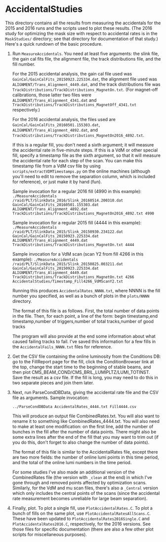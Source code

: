 # AccidentalStudies

This directory contains all the results from measuring the accidentals for the 2015 and 2016 runs and the scripts used to plot these results. (The 2016 study for optimizing the mask size with respect to accidental rates is in the `MaskStudies/` directory; see that directory for documentation of that study.) Here's a quick rundown of the basic procedure.

1) Run `MeasureAccidentals`. You need at least five arguments: the slink file, the gain cal fits file, the alignment file, the track distributions file, and the fill number.

   For the 2015 accidental analysis, the gain cal file used was `GainCal/GainCalFits_20150923.225334.dat`, the alignment file used was `ALIGNMENT/Trans_Alignment_4449.dat`, and the track distributions file was `TrackDistributions/TrackDistributions_MagnetOn.txt`. (For magnet-off calibrations, those latter two files were `ALIGNMENT/Trans_Alignment_4341.dat` and `TrackDistributions/TrackDistributions_MagnetOff_4341.txt` respectively.)

   For the 2016 accidental analysis, the files used are `GainCal/GainCalFits_20160501.155303.dat`, `ALIGNMENT/Trans_Alignment_4892.dat`, and `TrackDistributions/TrackDistributions_MagnetOn2016_4892.txt`.

   If this is a regular fill, you don't need a sixth argument; it will measure the accidental rate in five-minute steps. If this is a VdM or other special fill, specify a timestamp file as the sixth argument, so that it will measure the accidental rate for each step of the scan. You can make this timestamp file from a VdM csv file by using `scripts/extractVDMTimestamps.py` on the online machines (although you'll need to edit to remove the separation column, which is included for reference), or just make it by hand (fun).

   Sample invocation for a regular 2016 fill (4990 in this example):
   `./MeasureAccidentals /raid/PLT/SlinkData_2016/Slink_20160514.200310.dat GainCal/GainCalFits_20160501.155303.dat ALIGNMENT/Trans_Alignment_4892.dat TrackDistributions/TrackDistributions_MagnetOn2016_4892.txt 4990`

   Sample invocation for a regular 2015 fill (4444 in this example):
   `./MeasureAccidentals /raid/PLT/SlinkData_2015/Slink_20150930.234122.dat GainCal/GainCalFits_20150923.225334.dat ALIGNMENT/Trans_Alignment_4449.dat TrackDistributions/TrackDistributions_MagnetOn.txt 4444`

   Sample invocation for a VdM scan (scan Y2 from fill 4266 in this example):
   `./MeasureAccidentals /raid/PLT/SlinkData_2015/Slink_20150825.003211.dat GainCal/GainCalFits_20150923.225334.dat ALIGNMENT/Trans_Alignment_4449.dat TrackDistributions/TrackDistributions_MagnetOn.txt 4266 AccidentalStudies/Timestamp_Fill4266_VdMScanY2.txt`

   Running this produces `AccidentalRates_NNNN.txt`, where NNNN is the fill number you specified, as well as a bunch of plots in the `plots/NNNN` directory.

   The format of this file is as follows. First, the total number of data points in the file. Then, for each point, a line of the form:
   begin timestamp,end timestamp,number of triggers,number of total tracks,number of good tracks

   The program will also provide at the end some information about what caused failing tracks to fail. I've saved this information for a few fills in the `AccidentalFails_NNNN.txt` files for reference.

2) Get the CSV file containing the online luminosity from the Conditions DB: go to the FillReport page for the fill, click the ConditionBrowser link at the top, change the start time to the beginning of stable beams, and then plot CMS_BEAM_COND/CMS_BRIL_LUMIPLTZ/LUMI_TOTINST. Save the result as a csv file. If the fill is long, you may need to do this in two separate pieces and join them later.

3) Next, run ParseCondDBData, giving the accidental rate file and the CSV file as arguments. Sample invocation:

   `../ParseCondDBData AccidentalRates_4444.txt Fill4444.csv`

   This will produce an output file CombinedRates.txt. You will also want to rename it to something like CombinedRates_4444.txt. You will also need to make at least one modification: on the first line, add the number of bunches in the fill after the number of data points. There might also be some extra lines after the end of the fill that you may want to trim out (if you do this, don't forget to also change the number of data points).

   The format of this file is similar to the AccidentalRates file, except there are two more fields: the number of online lumi points in this time period, and the total of the online lumi numbers in the time period.

   For some studies I've also made an additional version of the CombinedRates file (the version with `_clean` at the end) in which I've gone through and removed points affected by optimization scans. Similarly, for the VdM and mu scan files, there's also a `_Central` version which only includes the central points of the scans (since the accidental rate measurement becomes unreliable for large beam separation).

4) Finally, plot. To plot a single fill, use `PlotAccidentalRates.C`. To plot a bunch of fills on the same plot, use `PlotAccidentalRatesAllScans.C`. These have been updated to `PlotAccidentalRates2016Single.C` and `PlotAccidentalRates2016.C`, respectively, for the 2016 versions. See those files for specific documentation (there are also a few other plot scripts for miscellaneous purposes).

